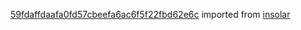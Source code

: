 [59fdaffdaafa0fd57cbeefa6ac6f5f22fbd62e6c](https://github.com/insolar/insolar/commit/59fdaffdaafa0fd57cbeefa6ac6f5f22fbd62e6c) imported from [insolar](https://github.com/insolar/insolar)
